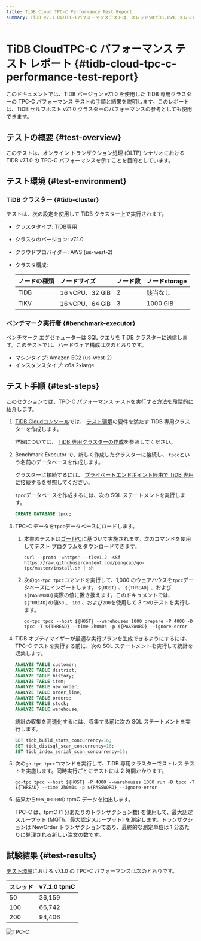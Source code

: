 ```yaml
---
title: TiDB Cloud TPC-C Performance Test Report
summary: TiDB v7.1.0のTPC-Cパフォーマンステストは、スレッド50で36,159、スレッド100で66,742、スレッド200で94,406のtpmCを示しました。これはTiDB専用クラスターのパフォーマンスを示すものであり、AWSのus-west-2リージョンで実行されました。
---
```


# TiDB CloudTPC-C パフォーマンス テスト レポート {#tidb-cloud-tpc-c-performance-test-report}

このドキュメントでは、TiDB バージョン v7.1.0 を使用した TiDB 専用クラスターの TPC-C パフォーマンス テストの手順と結果を説明します。このレポートは、TiDB セルフホスト v7.1.0 クラスターのパフォーマンスの参考としても使用できます。

## テストの概要 {#test-overview}

このテストは、オンライン トランザクション処理 (OLTP) シナリオにおける TiDB v7.1.0 の TPC-C パフォーマンスを示すことを目的としています。

## テスト環境 {#test-environment}

### TiDB クラスター {#tidb-cluster}

テストは、次の設定を使用して TiDB クラスター上で実行されます。

-   クラスタタイプ: [TiDB専用](/tidb-cloud/select-cluster-tier.md#tidb-dedicated)
-   クラスタのバージョン: v7.1.0
-   クラウドプロバイダー: AWS (us-west-2)
-   クラスタ構成:

    | ノードの種類 | ノードサイズ         | ノード数 | ノードstorage |
    | :----- | :------------- | :--- | :--------- |
    | TiDB   | 16 vCPU、32 GiB | 2    | 該当なし       |
    | TiKV   | 16 vCPU、64 GiB | 3    | 1000 GiB   |

### ベンチマーク実行者 {#benchmark-executor}

ベンチマーク エグゼキューターは SQL クエリを TiDB クラスターに送信します。このテストでは、ハードウェア構成は次のとおりです。

-   マシンタイプ: Amazon EC2 (us-west-2)
-   インスタンスタイプ: c6a.2xlarge

## テスト手順 {#test-steps}

このセクションでは、TPC-C パフォーマンス テストを実行する方法を段階的に紹介します。

1.  [TiDB Cloudコンソール](https://tidbcloud.com/)では、 [テスト環境](#tidb-cluster)の要件を満たす TiDB 専用クラスターを作成します。

    詳細については、 [TiDB 専用クラスターの作成](/tidb-cloud/create-tidb-cluster.md)を参照してください。

2.  Benchmark Executor で、新しく作成したクラスターに接続し、 `tpcc`という名前のデータベースを作成します。

    クラスターに接続するには、 [プライベートエンドポイント経由で TiDB 専用に接続する](/tidb-cloud/set-up-private-endpoint-connections.md)を参照してください。

    `tpcc`データベースを作成するには、次の SQL ステートメントを実行します。

    ```sql
    CREATE DATABASE tpcc;
    ```

3.  TPC-C データを`tpcc`データベースにロードします。

    1.  本書のテストは[ゴーTPC](https://github.com/pingcap/go-tpc)に基づいて実施されます。次のコマンドを使用してテスト プログラムをダウンロードできます。

        ```shell
        curl --proto '=https' --tlsv1.2 -sSf https://raw.githubusercontent.com/pingcap/go-tpc/master/install.sh | sh
        ```

    2.  次の`go-tpc tpcc`コマンドを実行して、1,000 のウェアハウスを`tpcc`データベースにインポートします。 `${HOST}` 、 `${THREAD}` 、および`${PASSWORD}`実際の値に置き換えます。このドキュメントでは、 `${THREAD}`の値`50` 、 `100` 、および`200`を使用して 3 つのテストを実行します。

        ```shell
        go-tpc tpcc --host ${HOST} --warehouses 1000 prepare -P 4000 -D tpcc -T ${THREAD} --time 2h0m0s -p ${PASSWORD} --ignore-error
        ```

4.  TiDB オプティマイザーが最適な実行プランを生成できるようにするには、TPC-C テストを実行する前に、次の SQL ステートメントを実行して統計を収集します。

    ```sql
    ANALYZE TABLE customer;
    ANALYZE TABLE district;
    ANALYZE TABLE history;
    ANALYZE TABLE item;
    ANALYZE TABLE new_order;
    ANALYZE TABLE order_line;
    ANALYZE TABLE orders;
    ANALYZE TABLE stock;
    ANALYZE TABLE warehouse;
    ```

    統計の収集を高速化するには、収集する前に次の SQL ステートメントを実行します。

    ```sql
    SET tidb_build_stats_concurrency=16;
    SET tidb_distsql_scan_concurrency=16;
    SET tidb_index_serial_scan_concurrency=16;
    ```

5.  次の`go-tpc tpcc`コマンドを実行して、TiDB 専用クラスターでストレス テストを実施します。同時実行ごとにテストには 2 時間かかります。

    ```shell
    go-tpc tpcc --host ${HOST} -P 4000 --warehouses 1000 run -D tpcc -T ${THREAD} --time 2h0m0s -p ${PASSWORD} --ignore-error
    ```

6.  結果から`NEW_ORDER`の tpmC データを抽出します。

    TPC-C は、tpmC (1 分あたりのトランザクション数) を使用して、最大認定スループット (MQTh、最大認定スループット) を測定します。トランザクションは NewOrder トランザクションであり、最終的な測定単位は 1 分あたりに処理される新しい注文の数です。

## 試験結果 {#test-results}

[テスト環境](#test-environment)における v7.1.0 の TPC-C パフォーマンスは次のとおりです。

| スレッド | v7.1.0 tpmC |
| :--- | :---------- |
| 50   | 36,159      |
| 100  | 66,742      |
| 200  | 94,406      |

![TPC-C](https://download.pingcap.com/images/docs/tidb-cloud/v7.1.0-tpmC.png)
